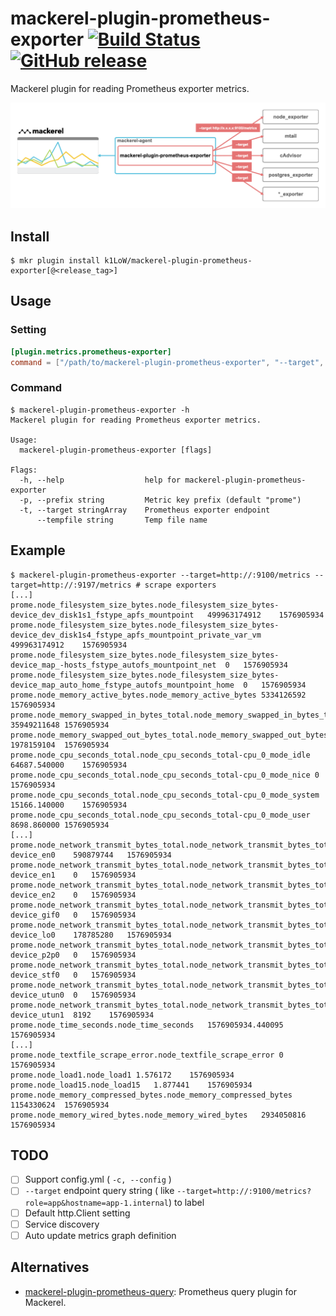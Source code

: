 # mackerel-plugin-prometheus-exporter [![Build Status](https://github.com/k1LoW/mackerel-plugin-prometheus-exporter/workflows/build/badge.svg)](https://github.com/k1LoW/mackerel-plugin-prometheus-exporter/actions) [![GitHub release](https://img.shields.io/github/release/k1LoW/mackerel-plugin-prometheus-exporter.svg)](https://github.com/k1LoW/mackerel-plugin-prometheus-exporter/releases)

Mackerel plugin for reading Prometheus exporter metrics.

![Architecture](architecture.png)

## Install

``` console
$ mkr plugin install k1LoW/mackerel-plugin-prometheus-exporter[@<release_tag>]
```

## Usage

### Setting

``` toml
[plugin.metrics.prometheus-exporter]
command = ["/path/to/mackerel-plugin-prometheus-exporter", "--target", "http://:9100/metrics", "--target", "http://:9197/metrics"]
```

### Command

``` console
$ mackerel-plugin-prometheus-exporter -h
Mackerel plugin for reading Prometheus exporter metrics.

Usage:
  mackerel-plugin-prometheus-exporter [flags]

Flags:
  -h, --help                  help for mackerel-plugin-prometheus-exporter
  -p, --prefix string         Metric key prefix (default "prome")
  -t, --target stringArray    Prometheus exporter endpoint
      --tempfile string       Temp file name
```

## Example

``` console
$ mackerel-plugin-prometheus-exporter --target=http://:9100/metrics --target=http://:9197/metrics # scrape exporters
[...]
prome.node_filesystem_size_bytes.node_filesystem_size_bytes-device_dev_disk1s1_fstype_apfs_mountpoint	499963174912	1576905934
prome.node_filesystem_size_bytes.node_filesystem_size_bytes-device_dev_disk1s4_fstype_apfs_mountpoint_private_var_vm	499963174912	1576905934
prome.node_filesystem_size_bytes.node_filesystem_size_bytes-device_map_-hosts_fstype_autofs_mountpoint_net	0	1576905934
prome.node_filesystem_size_bytes.node_filesystem_size_bytes-device_map_auto_home_fstype_autofs_mountpoint_home	0	1576905934
prome.node_memory_active_bytes.node_memory_active_bytes	5334126592	1576905934
prome.node_memory_swapped_in_bytes_total.node_memory_swapped_in_bytes_total	35949211648	1576905934
prome.node_memory_swapped_out_bytes_total.node_memory_swapped_out_bytes_total	1978159104	1576905934
prome.node_cpu_seconds_total.node_cpu_seconds_total-cpu_0_mode_idle	64687.540000	1576905934
prome.node_cpu_seconds_total.node_cpu_seconds_total-cpu_0_mode_nice	0	1576905934
prome.node_cpu_seconds_total.node_cpu_seconds_total-cpu_0_mode_system	15166.140000	1576905934
prome.node_cpu_seconds_total.node_cpu_seconds_total-cpu_0_mode_user	8698.860000	1576905934
[...]
prome.node_network_transmit_bytes_total.node_network_transmit_bytes_total-device_en0	590879744	1576905934
prome.node_network_transmit_bytes_total.node_network_transmit_bytes_total-device_en1	0	1576905934
prome.node_network_transmit_bytes_total.node_network_transmit_bytes_total-device_en2	0	1576905934
prome.node_network_transmit_bytes_total.node_network_transmit_bytes_total-device_gif0	0	1576905934
prome.node_network_transmit_bytes_total.node_network_transmit_bytes_total-device_lo0	178785280	1576905934
prome.node_network_transmit_bytes_total.node_network_transmit_bytes_total-device_p2p0	0	1576905934
prome.node_network_transmit_bytes_total.node_network_transmit_bytes_total-device_stf0	0	1576905934
prome.node_network_transmit_bytes_total.node_network_transmit_bytes_total-device_utun0	0	1576905934
prome.node_network_transmit_bytes_total.node_network_transmit_bytes_total-device_utun1	8192	1576905934
prome.node_time_seconds.node_time_seconds	1576905934.440095	1576905934
[...]
prome.node_textfile_scrape_error.node_textfile_scrape_error	0	1576905934
prome.node_load1.node_load1	1.576172	1576905934
prome.node_load15.node_load15	1.877441	1576905934
prome.node_memory_compressed_bytes.node_memory_compressed_bytes	1154330624	1576905934
prome.node_memory_wired_bytes.node_memory_wired_bytes	2934050816	1576905934
```

## TODO

- [ ] Support config.yml ( `-c, --config` )
- [ ] `--target` endpoint query string ( like `--target=http://:9100/metrics?role=app&hostname=app-1.internal`) to label
- [ ] Default http.Client setting
- [ ] Service discovery
- [ ] Auto update metrics graph definition

## Alternatives

- [mackerel-plugin-prometheus-query](https://github.com/fujiwara/mackerel-plugin-prometheus-query): Prometheus query plugin for Mackerel.
